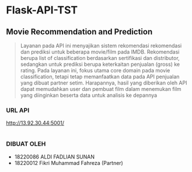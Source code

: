 # Flask-API-TST

## Movie Recommendation and Prediction
> Layanan pada API ini menyajikan sistem rekomendasi rekomendasi dan prediksi untuk beberapa movie/film pada IMDB. Rekomendasi berupa list of classification berdasarkan sertifikasi dan distributor, sedangkan untuk prediksi berupa keterkaitan penjualan (gross) ke rating. Pada layanan ini, fokus utama core domain pada movie classification, tetapi tetap memanfaatkan data pada API penjualan yang dibuat partner setim. Harapannya, hasil yang diberikan oleh API dapat memudahkan user dan pembuat film dalam menemukan film yang diinginkan beserta data untuk analisis ke depannya

### URL API
http://13.92.30.44:5001/

#
### DIBUAT OLEH
- 18220086 ALDI FADLIAN SUNAN
- 18220012 Fikri Muhammad Fahreza (Partner)
